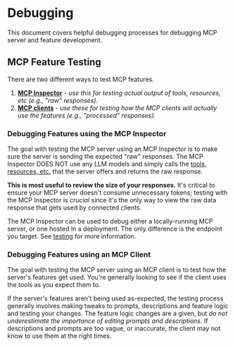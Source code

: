 # Debugging

This document covers helpful debugging processes for debugging MCP server and feature development.

## MCP Feature Testing

There are two different ways to test MCP features.

1. **[MCP Inspector](https://modelcontextprotocol.io/legacy/tools/inspector)** - _use this for testing actual output of tools, resources, etc (e.g., "raw" responses)._
2. **[MCP clients](https://modelcontextprotocol.io/docs/learn/client-concepts)** - _use these for testing how the MCP clients will actually use the features (e.g., "processed" responses)._

### Debugging Features using the MCP Inspector

The goal with testing the MCP server using an MCP Inspector is to make sure the server is sending the expected "raw" responses. The MCP Inspector DOES NOT use any LLM models and simply calls the [tools, resources, etc.](https://modelcontextprotocol.io/docs/learn/server-concepts#core-building-blocks) that the server offers and returns the raw response.

**This is most useful to review the size of your responses.** It's critical to ensure your MCP server doesn't consume unnecessary tokens; testing with the MCP Inspector is _crucial_ since it's the only way to view the raw data response that gets used by connected clients.

The MCP Inspector can be used to debug either a locally-running MCP server, or one hosted in a deployment. The only difference is the endpoint you target. See [testing](./testing.md#using-the-mcp-inspector) for more information.

### Debugging Features using an MCP Client

The goal with testing the MCP server using an MCP client is to test how the server's features get used. You're generally looking to see if the client uses the tools as you expect them to.

If the server's features aren't being used as-expected, the testing process generally involves making tweaks to prompts, descriptions and feature logic and testing your changes. The feature logic changes are a given, but _do not underestimate the importance of editing prompts and descriptions_. If descriptions and prompts are too vague, or inaccurate, the client may not know to use them at the right times.

